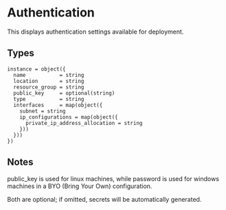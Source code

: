 # Authentication

This displays authentication settings available for deployment.

## Types

```hcl
instance = object({
  name           = string
  location       = string
  resource_group = string
  public_key     = optional(string)
  type           = string
  interfaces     = map(object({
    subnet = string
    ip_configurations = map(object({
      private_ip_address_allocation = string
    }))
  }))
})
```

## Notes

public_key is used for linux machines, while password is used for windows machines in a BYO (Bring Your Own) configuration.

Both are optional; if omitted, secrets will be automatically generated.
